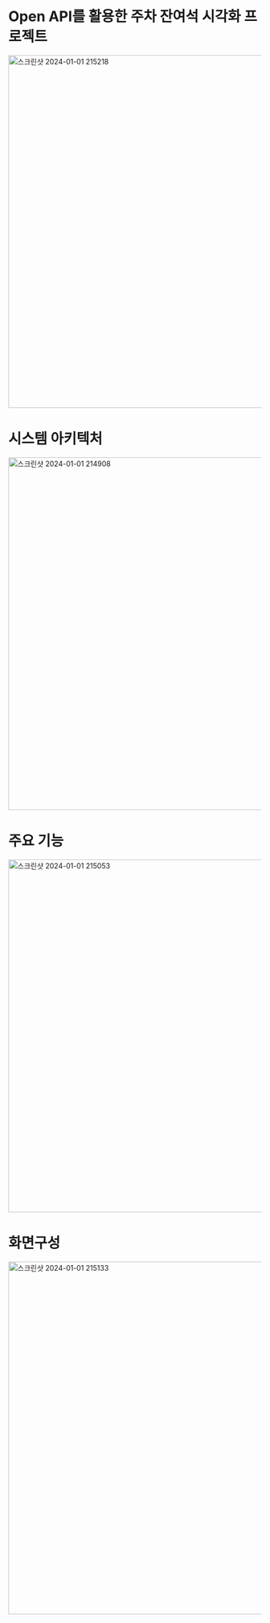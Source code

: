 # Open API를 활용한 주차 잔여석 시각화 프로젝트
<img width="700" alt="스크린샷 2024-01-01 215218" src="https://github.com/rndudals/Daeja-Project/assets/102203336/5fa7ce26-b308-489b-963f-095867d9b8e3">

# 시스템 아키텍처
<img width="700" alt="스크린샷 2024-01-01 214908" src="https://github.com/rndudals/Daeja-Project/assets/102203336/69f3522e-0563-4d65-b952-44f1cf3093a0">

# 주요 기능
<img width="700" alt="스크린샷 2024-01-01 215053" src="https://github.com/rndudals/Daeja-Project/assets/102203336/a2be4cfe-fe2c-40d2-b27d-23f9fcf4fdb4">

# 화면구성
<img width="700" alt="스크린샷 2024-01-01 215133" src="https://github.com/rndudals/Daeja-Project/assets/102203336/2e8d35da-dba4-4d15-b110-51331cc287af">




